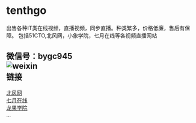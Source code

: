 # tenthgo
出售各种IT类在线视频，直播视频，同步直播。种类繁多，价格低廉，售后有保障。  包括51CTO,北风网，小象学院，七月在线等各视频直播网站

微信号：bygc945</br>
![weixin](https://github.com/tenthgo/bygc945/blob/master/bygc945.jpg)</br>
链接</br>
------
[北风网](http://www.ibeifeng.com/)</br>
[七月在线](https://www.julyedu.com/)</br>
[龙果学院](http://www.roncoo.com/)</br>
...

